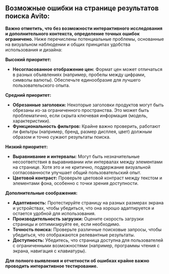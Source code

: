 ## Возможные ошибки на странице результатов поиска Avito:

**Важно отметить, что без возможности интерактивного исследования и дополнительного контекста, определение точных ошибок ограничено.** Ниже перечислены потенциальные проблемы, основанные на визуальном наблюдении и общих принципах удобства использования и дизайна:

**Высокий приоритет:**

- **Несогласованное отображение цен:** Формат цен может отличаться в разных объявлениях (например, пробелы между цифрами, символы валюты). Обеспечьте единообразие для лучшего пользовательского опыта.

**Средний приоритет:**

- **Обрезанные заголовки:** Некоторые заголовки продуктов могут быть обрезаны из-за ограниченного пространства. Это может быть проблематично, если скрыта ключевая информация (модель, характеристики).
- **Функциональность фильтров:** Крайне важно проверить, работают ли фильтры (например, бренд, размер дисплея, цвет) должным образом и точно сужают результаты поиска.

**Низкий приоритет:**

- **Выравнивание и интервалы:** Могут быть незначительные несоответствия в выравнивании или интервалах между элементами на странице. Хотя это и не критично, поддержание визуальной согласованности улучшает общий пользовательский опыт.
- **Цветовой контраст:** Проверьте цветовой контраст между текстом и элементами фона, особенно с точки зрения доступности.

**Дополнительные соображения:**

- **Адаптивность:** Протестируйте страницу на разных размерах экрана и устройствах, чтобы убедиться, что она хорошо адаптируется и остается удобной для использования.
- **Производительность загрузки:** Оцените скорость загрузки страницы и оптимизируйте ее, если необходимо.
- **Точность поиска:** Проверьте различные поисковые запросы, чтобы убедиться, что отображаются релевантные результаты.
- **Доступность:** Убедитесь, что страница доступна для пользователей с ограниченными возможностями (например, программы чтения с экрана, навигация с клавиатуры).

**Для полного выявления и отчетности об ошибках крайне важно проводить интерактивное тестирование.**